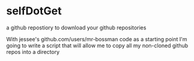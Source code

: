 # selfDotGet
a github repostiory to download your github repositories

With jessee's github.com/users/mr-bossman code as a starting point I'm going to write a script that will allow me to copy all my non-cloned github repos into a directory